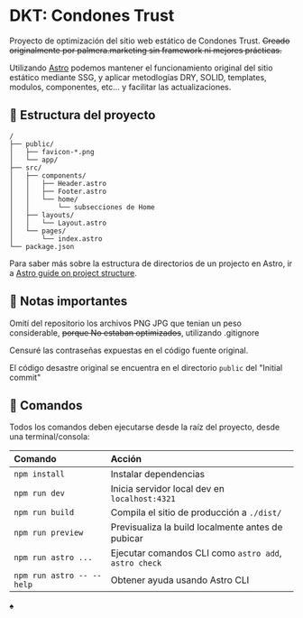 # DKT: Condones Trust

Proyecto de optimización del sitio web estático de Condones Trust. ~~Creado originalmente por palmera.marketing sin framework ni mejores prácticas.~~

Utilizando [Astro](https://astro.build/) podemos mantener el funcionamiento original del sitio estático mediante SSG, y aplicar metodlogías DRY, SOLID, templates, modulos, componentes, etc… y facilitar las actualizaciones.

## 🚀 Estructura del proyecto

```text
/
├── public/
│   ├── favicon-*.png
│   └── app/
├── src/
│   ├── components/
│   │   ├── Header.astro
│   │   ├── Footer.astro
│   │   └── home/
│   │       └── subsecciones de Home
│   ├── layouts/
│   │   └── Layout.astro
│   └── pages/
│       └── index.astro
└── package.json
```
Para saber más sobre la estructura de directorios de un projecto en Astro, ir a [Astro guide on project structure](https://docs.astro.build/en/basics/project-structure/).

## 📜 Notas importantes

Omití del repositorio los archivos PNG JPG que tenian un peso considerable, ~~porque No estaban optimizados~~, utilizando .gitignore

Censuré las contraseñas expuestas en el código fuente original.

El código desastre original se encuentra en el directorio ``public`` del "Initial commit"

## 🧞 Comandos

Todos los comandos deben ejecutarse desde la raíz del proyecto, desde una terminal/consola:

| Comando                   | Acción                                                |
| :------------------------ | :---------------------------------------------------- |
| `npm install`             | Instalar dependencias                                 |
| `npm run dev`             | Inicia servidor local dev en `localhost:4321`         |
| `npm run build`           | Compila el sitio de producción a `./dist/`            |
| `npm run preview`         | Previsualiza la build localmente antes de pubicar     |
| `npm run astro ...`       | Ejecutar comandos CLI como `astro add`, `astro check` |
| `npm run astro -- --help` | Obtener ayuda usando Astro CLI                        |


♠️
